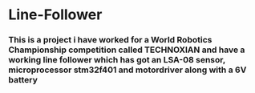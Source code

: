 ﻿# Line-Follower
### This is a project i have worked for a World Robotics Championship competition called TECHNOXIAN and have a working line follower which has got an LSA-08 sensor, microprocessor stm32f401 and motordriver along with a 6V battery
